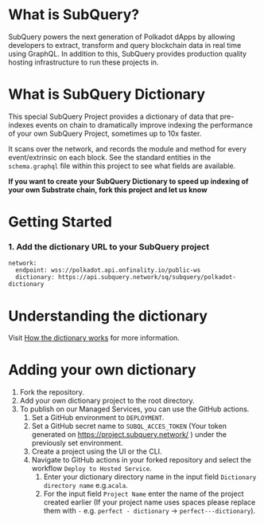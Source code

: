 # What is SubQuery?

SubQuery powers the next generation of Polkadot dApps by allowing developers to extract, transform and query blockchain data in real time using GraphQL. In addition to this, SubQuery provides production quality hosting infrastructure to run these projects in.

# What is SubQuery Dictionary

This special SubQuery Project provides a dictionary of data that pre-indexes events on chain to dramatically improve indexing the performance of your own SubQuery Project, sometimes up to 10x faster.

It scans over the network, and records the module and method for every event/extrinsic on each block. See the standard entities in the `schema.graphql` file within this project to see what fields are available.

**If you want to create your SubQuery Dictionary to speed up indexing of your own Substrate chain, fork this project and let us know**

# Getting Started

### 1. Add the dictionary URL to your SubQuery project

```shell
network:
  endpoint: wss://polkadot.api.onfinality.io/public-ws
  dictionary: https://api.subquery.network/sq/subquery/polkadot-dictionary
```

# Understanding the dictionary

Visit [How the dictionary works](https://doc.subquery.network/tutorials_examples/howto.html#how-does-a-subquery-dictionary-work) for more information.

# Adding your own dictionary

1. Fork the repository.
2. Add your own dictionary project to the root directory.
3. To publish on our Managed Services, you can use the GitHub actions. 
   1. Set a GitHub environment to `DEPLOYMENT`.
   2. Set a GitHub secret name to `SUBQL_ACCES_TOKEN` (Your token generated on https://project.subquery.network/ ) under the previously set environment.
   3. Create a project using the UI or the CLI.
   4. Navigate to GitHub actions in your forked repository and select the workflow `Deploy to Hosted Service`.
      1. Enter your dictionary directory name in the input field `Dictionary directory name` e.g.`acala`.
      2. For the input field `Project Name` enter the name of the project created earlier (If your project name uses spaces please replace them with `-` e.g. `perfect - dictionary` -> `perfect---dictionary`).